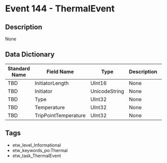 # Event 144 - ThermalEvent

## Description
None

## Data Dictionary
|Standard Name|Field Name|Type|Description|Sample Value|
|---|---|---|---|---|
|TBD|InitiatorLength|UInt16|None|`None`|
|TBD|Initiator|UnicodeString|None|`None`|
|TBD|Type|UInt32|None|`None`|
|TBD|Temperature|UInt32|None|`None`|
|TBD|TripPointTemperature|UInt32|None|`None`|

## Tags
* etw_level_Informational
* etw_keywords_po:Thermal
* etw_task_ThermalEvent